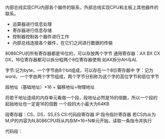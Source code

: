 内部总线实现CPU内部各个器件的联系，外部总线实现CPU和主板上其他器件的联系。
* 运算器进行信息处理
* 寄存器进行信息存储
* 控制器控制各个器件进行工作
* 内部总线连接各个器件，在它们之间进行数据的传输

8086CPU的所有寄存器都是16位的，可以存放两个字节
通用寄存器：AX BX CX DX，16位寄存器都可以拆分程两个8位寄存器使用 如AX拆分AH与AL

字节:记为byte，一个字节由8个bit组成，可以存在一个8位寄存器中
字：记为word，一个字由两个字节组成，两个字节分别称为这个字的高位字节和低位字节

段地址（基础地址）*16 + 偏移地址=物理地址

将若干地址连续的内存单元看做一个段，段地址必然是16的倍数，所以一个段的起始地址也一定是16的倍数
一个段的大小最大为64KB

段寄存器：CS，DS，SS,ES
    CS:代码段寄存器
    IP:指令指针寄存器
    若CS内从为M,IP的内容为N,8086CPU将从内存M*16+N单元开始，读取一条指令并执行

代码段：

